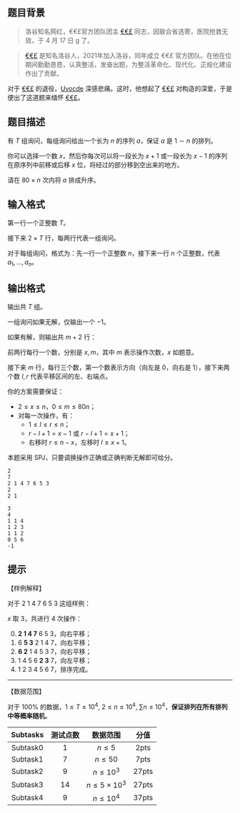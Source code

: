 ## 题目背景
>洛谷知名网红，€€£官方团队团主 [€€£](https://www.luogu.com.cn/user/559616) 同志，因联合省选寄，医院抢救无效，于 4 月 17 日 g 了。

> [€€£](https://www.luogu.com.cn/user/559616) 是知名洛谷人，2021年加入洛谷，同年成立 €€£ 官方团队。在他在位期间勤勤恳恳，认真整活，发奋出题，为整活革命化、现代化、正规化建设作出了贡献。

对于 [€€£](https://www.luogu.com.cn/user/559616) 的退役，[Uvocde](https://www.luogu.com.cn/user/111084) 深感悲痛。这时，他想起了 [€€£](https://www.luogu.com.cn/user/559616) 对构造的深爱，于是便出了这道题来缅怀 [€€£](https://www.luogu.com.cn/user/559616)。

## 题目描述
有 $T$ 组询问，每组询问给出一个长为 $n$ 的序列 $a$，保证 $a$ 是 $1\sim n$ 的排列。

你可以选择一个数 $x$，然后你每次可以将一段长为 $x+1$ 或一段长为 $x-1$ 的序列在原序列中前移或后移 $x$ 位，将经过的部分移到空出来的地方。

请在 $80\times n$ 次内将 $a$ 排成升序。

## 输入格式
第一行一个正整数 $T$。

接下来 $2 \times T$ 行，每两行代表一组询问。

对于每组询问，格式为：先一行一个正整数 $n$，接下来一行 $n$ 个正整数，代表 $a_1,\ldots,a_n$。

## 输出格式
输出共 $T$ 组。

一组询问如果无解，仅输出一个 $-1$。

如果有解，则输出共 $m+2$ 行：

前两行每行一个数，分别是 $x,m$，其中 $m$ 表示操作次数，$x$ 如题意。

接下来 $m$ 行，每行三个数，第一个数表示方向（向左是 $0$，向右是 $1$），接下来两个数 $l,r$ 代表平移区间的左、右端点。

你的方案需要保证：

- $2\leq x\leq n$，$0\leq m\leq 80n$；
- 对每一次操作，有：
  - $1\leq l\leq r\leq n$；
  - $r-l+1=x-1$ 或 $r-l+1=x+1$；
  - 右移时 $r\leq n-x$，左移时 $l\geq x+1$。

本题采用 $\text{SPJ}$，只要调换操作正确或正确判断无解即可给分。

```input1
2
7
2 1 4 7 6 5 3
2
2 1
```

```output1
3
4
1 1 4
1 2 3
1 1 2
0 5 6
-1
```

## 提示
【样例解释】

对于 $2\ 1\ 4\ 7\ 6\ 5\ 3$ 这组样例：

$x$ 取 $3$，共进行 $4$ 次操作：

0. **2 1 4 7** 6 5 3，向右平移；
1. 6 **5 3** 2 1 4 7，向右平移；
2. **6 2** 1 4 5 3 7，向右平移；
3. 1 4 5 6 **2 3** 7，向左平移；
4. 1 2 3 4 5 6 7，排序完成。

 
---

【数据范围】
  
  对于 $100\%$ 的数据，$1\le T\le10^4,\ 2\le n\le 10^4,\ \sum n\le10^4$，**保证排列在所有排列中等概率随机**。  
  
 | $\text{Subtasks}$ | 测试点数 | 数据范围 |分值 |
| :-----------: | :-----------: | :-----------: | :-----------: |
| $\text{Subtask0}$ | $1$ | $n\leq 5$ | $\text{2pts}$ |
| $\text{Subtask1}$ | $7$ | $n\leq 50$ |$\text{7pts}$ |
| $\text{Subtask2}$ | $9$ | $n\leq 10^3$ |$\text{27pts}$ |
| $\text{Subtask3}$ | $14$ | $n\leq 5\times 10^3$ |$\text{27pts}$ |
| $\text{Subtask4}$ | $9$ | $n\leq 10^4$ | $\text{37pts}$ |


